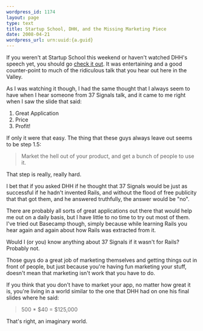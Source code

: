 ```yaml
--- 
wordpress_id: 1174
layout: page
type: text
title: Startup School, DHH, and the Missing Marketing Piece
date: 2008-04-21  
wordpress_url: urn:uuid:{a.guid}
---
```

<p>If you weren't at Startup School this weekend or haven't watched DHH's speech yet, you should go <a href="http://www.37signals.com/svn/posts/981-the-secret-to-making-money-online">check it out</a>. It was entertaining and a good counter-point to much of the ridiculous talk that you hear out here in the Valley.</p>

<p>As I was watching it though, I had the same thought that I always seem to have when I hear someone from 37 Signals talk, and it came to me right when I saw the slide that said:</p>

<ol>
<li>Great Application</li>
<li>Price</li>
<li>Profit!</li>
</ol>

<p>If only it were that easy. The thing that these guys always leave out seems to be step 1.5:</p>

<blockquote>
    <p>Market the hell out of your product, and get a bunch of people to use it.</p>
</blockquote>

<p>That step is really, really hard. </p>

<p>I bet that if you asked DHH if he thought that 37 Signals would be just as successful if he hadn't invented Rails, and without the flood of free publicity that that got them, and he answered truthfully, the answer would be  "no".</p>

<p>There are probably all sorts of great applications out there that would help me out on a daily basis, but I have little to no time to try out most of them.  I've tried out Basecamp though, simply because while learning Rails you hear again and again about how Rails was extracted from it.</p>

<p>Would I (or you) know anything about 37 Signals if it wasn't for Rails? Probably not.</p>

<p>Those guys do a great job of marketing themselves and getting things out in front of people, but just because you're having fun marketing your stuff, doesn't mean that marketing isn't work that you have to do.</p>

<p>If you think that you don't have to market your app, no matter how great it is, you're living in a world similar to the one that DHH had on one his final slides where he said:</p>

<blockquote>
    <p>500 * $40 = $125,000</p>
</blockquote>

<p>That's right, an imaginary world.</p>
